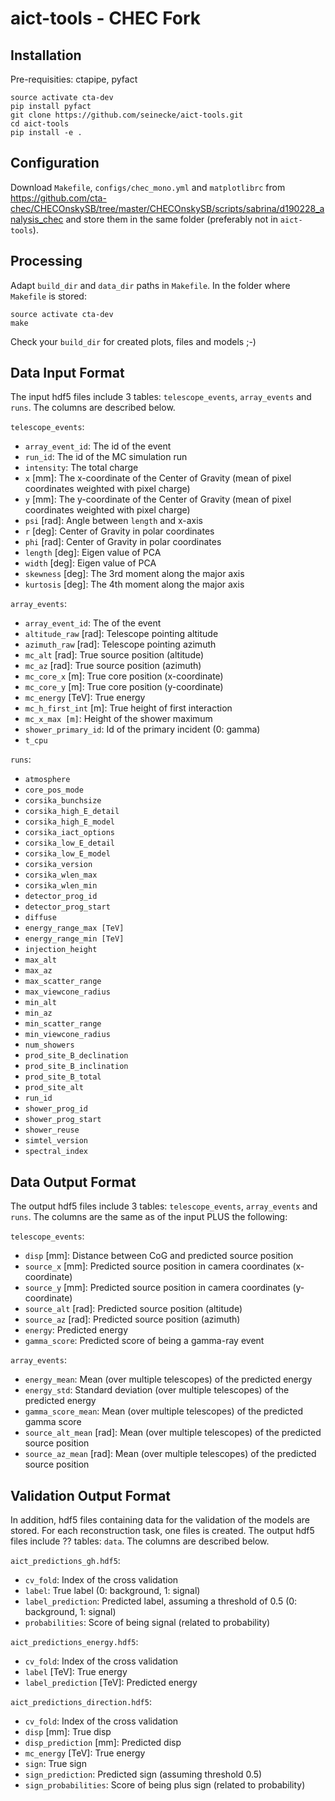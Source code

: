 # aict-tools - CHEC Fork

## Installation

Pre-requisities: ctapipe, pyfact

```
source activate cta-dev
pip install pyfact
git clone https://github.com/seinecke/aict-tools.git
cd aict-tools
pip install -e .
```

## Configuration

Download `Makefile`, `configs/chec_mono.yml` and `matplotlibrc` from https://github.com/cta-chec/CHECOnskySB/tree/master/CHECOnskySB/scripts/sabrina/d190228_analysis_chec and store them in the same folder (preferably not in `aict-tools`).

## Processing

Adapt `build_dir` and `data_dir` paths in `Makefile`.
In the folder where `Makefile` is stored: 
```
source activate cta-dev
make
```
Check your `build_dir` for created plots, files and models ;-)


## Data Input Format

The input hdf5 files include 3 tables: `telescope_events`, `array_events` and `runs`. The columns are described below.

`telescope_events`:
- `array_event_id`: The id of the event
- `run_id`: The id of the MC simulation run
- `intensity`: The total charge
- `x` [mm]: The x-coordinate of the Center of Gravity (mean of pixel coordinates weighted with pixel charge)
- `y` [mm]: The y-coordinate of the Center of Gravity (mean of pixel coordinates weighted with pixel charge)
- `psi` [rad]: Angle between `length` and x-axis
- `r` [deg]: Center of Gravity in polar coordinates
- `phi` [rad]: Center of Gravity in polar coordinates
- `length` [deg]: Eigen value of PCA
- `width` [deg]: Eigen value of PCA
- `skewness` [deg]: The 3rd moment along the major axis
- `kurtosis` [deg]: The 4th moment along the major axis


`array_events`:
- `array_event_id`: The  of the event
- `altitude_raw` [rad]: Telescope pointing altitude
- `azimuth_raw` [rad]: Telescope pointing azimuth
- `mc_alt` [rad]: True source position (altitude)
- `mc_az` [rad]: True source position (azimuth)
- `mc_core_x` [m]: True core position (x-coordinate)
- `mc_core_y` [m]: True core position (y-coordinate)
- `mc_energy` [TeV]: True energy
- `mc_h_first_int` [m]: True height of first interaction
- `mc_x_max [m]`: Height of the shower maximum
- `shower_primary_id`: Id of the primary incident (0: gamma)
- `t_cpu`

`runs`:
- `atmosphere`
- `core_pos_mode`
- `corsika_bunchsize`
- `corsika_high_E_detail`
- `corsika_high_E_model`
- `corsika_iact_options`
- `corsika_low_E_detail`
- `corsika_low_E_model`
- `corsika_version`
- `corsika_wlen_max`
- `corsika_wlen_min`
- `detector_prog_id`
- `detector_prog_start`
- `diffuse`
- `energy_range_max [TeV]`
- `energy_range_min [TeV]`
- `injection_height`
- `max_alt`
- `max_az`
- `max_scatter_range`
- `max_viewcone_radius`
- `min_alt`
- `min_az`
- `min_scatter_range`
- `min_viewcone_radius`
- `num_showers`
- `prod_site_B_declination`
- `prod_site_B_inclination`
- `prod_site_B_total`
- `prod_site_alt`
- `run_id`
- `shower_prog_id`
- `shower_prog_start`
- `shower_reuse`
- `simtel_version`
- `spectral_index`


## Data Output Format

The output hdf5 files include 3 tables: `telescope_events`, `array_events` and `runs`. The columns are the same as of the input PLUS the following:

`telescope_events`:
- `disp` [mm]: Distance between CoG and predicted source position
- `source_x` [mm]: Predicted source position in camera coordinates (x-coordinate)
- `source_y` [mm]: Predicted source position in camera coordinates (y-coordinate)
- `source_alt` [rad]: Predicted source position (altitude)
- `source_az` [rad]: Predicted source position (azimuth)
- `energy`: Predicted energy
- `gamma_score`: Predicted score of being a gamma-ray event


`array_events`:
- `energy_mean`: Mean (over multiple telescopes) of the predicted energy
- `energy_std`: Standard deviation (over multiple telescopes) of the predicted energy
- `gamma_score_mean`: Mean (over multiple telescopes) of the predicted gamma score
- `source_alt_mean` [rad]: Mean (over multiple telescopes) of the predicted source position
- `source_az_mean` [rad]: Mean (over multiple telescopes) of the predicted source position

## Validation Output Format

In addition, hdf5 files containing data for the validation of the models are stored. For each reconstruction task, one files is created.
The output hdf5 files include ?? tables: `data`. The columns are described below.

`aict_predictions_gh.hdf5`:
- `cv_fold`: Index of the cross validation
- `label`: True label (0: background, 1: signal)
- `label_prediction`: Predicted label, assuming a threshold of 0.5 (0: background, 1: signal)
- `probabilities`: Score of being signal (related to probability)

`aict_predictions_energy.hdf5`:
- `cv_fold`: Index of the cross validation
- `label` [TeV]: True energy
- `label_prediction` [TeV]: Predicted energy

`aict_predictions_direction.hdf5`:
- `cv_fold`: Index of the cross validation
- `disp` [mm]: True disp
- `disp_prediction` [mm]: Predicted disp
- `mc_energy` [TeV]: True energy
- `sign`: True sign
- `sign_prediction`: Predicted sign (assuming threshold 0.5)
- `sign_probabilities`: Score of being plus sign (related to probability)

